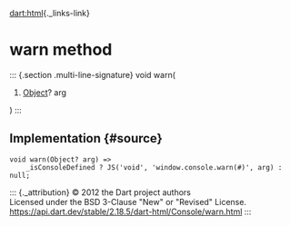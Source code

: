 [dart:html](../../dart-html/dart-html-library){._links-link}

warn method
===========

::: {.section .multi-line-signature}
void warn(

1.  [Object](../../dart-core/object-class)? arg

)
:::

Implementation {#source}
--------------

``` {.language-dart data-language="dart"}
void warn(Object? arg) =>
    _isConsoleDefined ? JS('void', 'window.console.warn(#)', arg) : null;
```

::: {._attribution}
© 2012 the Dart project authors\
Licensed under the BSD 3-Clause \"New\" or \"Revised\" License.\
<https://api.dart.dev/stable/2.18.5/dart-html/Console/warn.html>
:::
